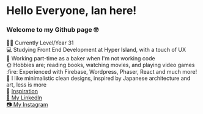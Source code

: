 <h1>Hello Everyone, Ian here!</h1> 
  
  <h3>Welcome to my Github page 🤓</h3>

<p>🏳️‍🌈 Currently Level/Year 31<br>
💻 Studying Front End Development at Hyper Island, with a touch of UX<br>
🥐 Working part-time as a baker when I'm not working code<br>
🌞 Hobbies are; reading books, watching movies, and playing video games<br>
  :fire: Experienced with Firebase, Wordpress, Phaser, React and much more! 
  <br>
  🌊 I like minimalistic clean designs, inspired by Japanese architecture and art, less is more
  <br>
  💙 <a href="https://www.mikiyakobayashi.com/">Inspiration
  <br>
  💼 <a href="https://www.linkedin.com/in/ian-wallenberg-258bb521b/">My LinkedIn
    <br>
📷 <a href="https://www.instagram.com/Vincentthefox/">My Instagram</p>
